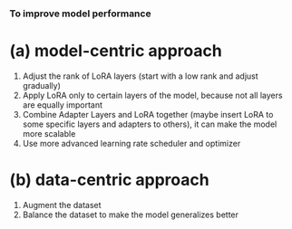 ### To improve model performance

# (a) model-centric approach
1. Adjust the rank of LoRA layers (start with a low rank and adjust gradually)
2. Apply LoRA only to certain layers of the model, because not all layers are equally important
3. Combine Adapter Layers and LoRA together (maybe insert LoRA to some specific layers and adapters to others), it can make the model more scalable
4. Use more advanced learning rate scheduler and optimizer  


# (b) data-centric approach
1. Augment the dataset
2. Balance the dataset to make the model generalizes better
